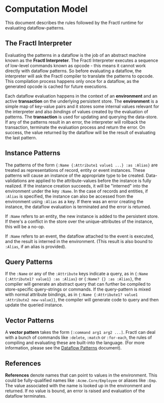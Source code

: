 # Computation Model

This document describes the rules followed by the Fractl runtime for evaluating dataflow-patterns.

## The Fractl Interpreter

Evaluating the patterns in a dataflow is the job of an abstract machine known as the **Fractl Interpreter**.
The Fractl Interpreter executes a sequence of low-level commands known as opcode - this means it cannot work
directly with dataflow patterns. So before evaluating a dataflow, the interpreter will ask the Fractl compiler 
to translate the patterns to opcode. This compilation process happens only once for a dataflow, as the generated 
opcode is cached for future executions.

Each dataflow evaluation happens in the context of an **environment** and an active
**transaction** on the underlying persistent store. The **environment** is a simple map of key-value pairs and it
stores some internal values relevant for the interpreter and also *bindings* of values created by the evaluation of
patterns. The **transaction** is used for updating and querying the data-store. If any of the patterns result in an error,
the interpreter will rollback the transaction, terminate the evaluation process and return the error. On success, the value 
returned by the dataflow will be the result of evaluating the last pattern.

## Instance Patterns

The patterns of the form `{:Name {:Attribute1 value1 ...} :as :Alias}` are treated as representations of
record, entity or event instances. These patterns will cause an instance of the appropriate type to
be created. Data-validations are applied to the attribute-values before the instance is fully realized. 
If the instance creation succeeds, it will be "interned" into the environment under the key `:Name`. 
In the case of records and entities, if `:Alias` is specified, the instance can also be accessed from 
the environment using `:Alias` as a key. If there was an error creating the instance, the dataflow evaluation 
is terminated and the error is returned.

If `:Name` refers to an entity, the new instance is added to the persistent store. If there's a conflict in the
store over the unique-attributes of the instance, this will be a no-op.

If `:Name` refers to an event, the dataflow attached to the event is executed, and the result is interned in the environment.
(This result is also bound to `:Alias`, if an alias is provided).

## Query Patterns

If the `:Name` or any of the `:Attribute` keys indicate a query, as in `{:Name {:Attribute1? value1} :as :Alias}` or `{:Name? {} :as :Alias}`,
the compiler will generate an abstract query that can further be compiled to store-specific query-strings or commands.
If the query-pattern is mixed with normal attribute bindings, as in `{:Name {:Attribute1? value1 :Attribute2 new-value}}`, the
compiler will generate code to query and then update the queried instance.

## Vector Patterns

A **vector pattern** takes the form `[:command arg1 arg2 ...]`. Fractl can deal with a bunch of commands like `:delete`, 
`:match` or `:for-each`, the rules of compiling and evaluating these are built-into the language. (For more information,
please see the [Dataflow Patterns](reference/business-logic/dataflow-patterns) document).

## References

**References** denote names that can point to values in the environment. This could be fully-qualified names like
`:Acme.Core/Employee` or aliases like `:Emp`. The value associated with the name is looked up in the environment and returned.
If no value is bound, an error is raised and evaluation of the dataflow terminates.
